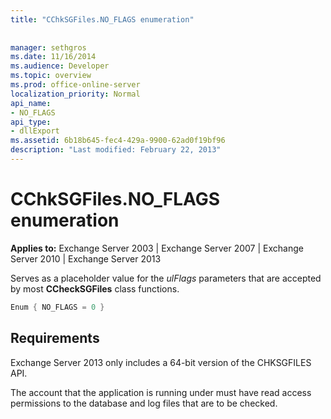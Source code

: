 ```yaml
---
title: "CChkSGFiles.NO_FLAGS enumeration"
 
 
manager: sethgros
ms.date: 11/16/2014
ms.audience: Developer
ms.topic: overview
ms.prod: office-online-server
localization_priority: Normal
api_name:
- NO_FLAGS
api_type:
- dllExport
ms.assetid: 6b18b645-fec4-429a-9900-62ad0f19bf96
description: "Last modified: February 22, 2013"
---
```


# CChkSGFiles.NO_FLAGS enumeration

 
  
**Applies to:** Exchange Server 2003 | Exchange Server 2007 | Exchange Server 2010 | Exchange Server 2013
  
Serves as a placeholder value for the  *ulFlags*  parameters that are accepted by most **CCheckSGFiles** class functions. 
  
```cs
Enum { NO_FLAGS = 0 }

```

## Requirements

Exchange Server 2013 only includes a 64-bit version of the CHKSGFILES API.
  
The account that the application is running under must have read access permissions to the database and log files that are to be checked.
  

